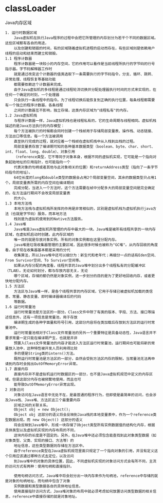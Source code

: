 # classLoader

Java内存区域
    
    1. 运行时数据区域
        Java虚拟机在执行Java程序的过程中会把它所管理的内存划分为若干个不同的数据区域。这些区域都有各自的用途，
        以及创建和销毁的时间，有的区域随着虚拟机进程的启动而存在，有些区域则是依赖用户线程的启动和结束而建立和销毁。
    1.1 程序计数器
        程序计数器是一块较小的内存空间，它的作用可以看作是当前线程所执行的字节码的行号指示器。字节码解释器工作时
        就是通过改变这个计数器的值类选取下一条需要执行的字节码指令，分支、循环、跳转、异常处理、线程恢复等基础功能
        都需要依赖这个计数器来完成。
        由于Java虚拟机的多线程是通过线程轮流切换并分配处理器执行时间的方式来实现的，在任何一个确定的时刻，一个处理器
        只会执行一条线程中的指令。为了线程切换后能恢复到正确的执行位置，每条线程都需要有一个独立的程序计数器，各条线程
        之间的计数器互不影响，独立存储，这类内存区域为"线程私有"的内存。
    1.2 Java虚拟机栈
        与程序计数器一样，Java虚拟机栈也是线程私有的，它的生命周期与线程相同。虚拟机栈描述的是Java方法执行的内存模型：
        每个方法被执行的时候都会同时创建一个栈帧用于存储局部变量表、操作栈、动态链接、方法出口等信息。每一个方法被调用
        直至执行完成的过程，就对应着一个栈帧在虚拟机栈中从入栈到出栈的过程。
        局部变量表存放了编译期可知的各种基本数据类型（boolean、byte、char、short、int、float、long、double）、对象引用
        （reference类型，它不等同于对象本身，根据不同的虚拟机实现，它可能是一个指向对象起始地址的引用指针，也可能指向一个
        代表对象的句柄或者其他与此对象相关的位置）和returnAddress类型（指向了一条字节码指令的地址）。
        64位长度的long和double类型的数据会占用2个局部变量空间，其余的数据类型只占用1个。局部变量表所需的内存空间在编译期间
        完成分配，当进入一个方法时，这个方法需要在帧中分配多大的局部变量空间是完全确定的，在方法运行期间不会改变局部变量表
        的大小。
    1.3 本地方法栈
        本地方法栈与虚拟机栈所发挥的作用是非常相似的，区别是虚拟机栈为虚拟机执行java方法（也就是字节码）服务，而本地方法
        栈则是为虚拟机使用到的Native方法服务。
    1.4 Java堆
        Java堆是Java虚拟机所管理的内存中最大的一块。Java堆是被所有线程共享的一块内存区域，在虚拟机启动时创建。此内存区域的
        唯一目的就是存放对象实例。所有的对象实例都在这里分配内存。
        java堆是垃圾收集器管理的主要区域，因此很多时候也被称为"GC堆"。从内存回收的角度看，由于现在收集器基本都是采用的分代
        收集算法，所以Java堆中还可以细分为：新生代和老年代；再细分一点的话有Eden空间、From Survivor空间、To Survivor空间等。
        如果从内存分配的角度看，线程共享的Java堆中划分出多个线程私有的分配缓冲区（TLAB）。无论如何划分，都与存放内容无关，无论
        哪个区域，存储的都仍然是对象实例，进一步划分的目的是为了更好地回收内存，或者更快地分配内存。
    1.5 方法区
        方法区与Java堆一样，是各个线程共享的内存区域，它用于存储已被虚拟机加载的类信息、常量、静态变量、即时编译器编译后的代码
        等数据。
    1.6 运行时常量池
        运行时常量池是方法区的一部分。Class文件中除了有类的版本、字段、方法、接口等描述信息外，还有一项信息是常量池，用于存放
        编译期生成的各种字面量和符号引用，这部分内容将在类加载后存放到方法区的运行时常量池中。
        运行时常量池相对于Class文件常量池的另外一个重要特征是具备动态性，Java语言并不要求常量一定只能在编译期产生，也就是并非
        预置入Class文件常量池的内容才能进入方法区运行时常量池，运行期间也可能将新的常量放入池中，这种特性被开发人员利用得比较
        多的便是String类的intern()方法。
        既然运行时常量池是方法区的一部分，自然会受到方法区内存的限制，当常量池无法再申请到内存时会抛出OutOfMemoryError异常。
    1.7 直接内存
        直接内存并不是虚拟机运行时数据区的一部分，也不是Java虚拟机规范中定义的内存区域，但是这部分内存也被频繁地使用，而且也可
        能导致OutOfMemoryError异常出现。
    2 对象访问
        对象访问在Java语言中无处不在，是最普通的程序行为，但即使是最简单的访问，也会涉及Java栈、Java堆、方法区这三个最重要内存
        区域之间的关联关系。
        Object obj = new Object();
        Object obj 这部分的语义将会反映到Java栈的本地变量表中，作为一个reference类型数据出现。而 new Object() 这部分的语义
        将会反映到Java堆中，形成一块存储了Object类型所有实例数据值的结构化内存，根据具体类型以及虚拟机实现的内存布局的不同，
        这块内存的长度是不固定的。另外，在Java堆中还必须包含能查找到此对象类型数据（如对象类型、父类、实现的接口、方法等）的
        地址信息，这些类型数据则存储在方法区中。
        由于reference类型在Java虚拟机规范里面只规定了一个指向对象的引用，并没有定义这个引用应该通过哪种方式去定位，以及访问
        到Java堆中的对象的具体位置，因此，不同虚拟机实现的对象访问方式会有所不同，主流的访问方式有两种：使用句柄和直接指针。
        
        使用句柄访问方式，Java堆中将会划分出一块内存来作为句柄池，reference中存储的就是对象的句柄地址，而句柄中包含了对象
        实例数据和类型数据各自的具体地址信息。
        使用直接指针访问方式，Java堆对象的布局中就必须考虑如何放置访问类型数据的相关信息，reference中直接存储的就是对象地址。
        
        
        
        
        